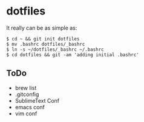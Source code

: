 dotfiles
========

It really can be as simple as:

    $ cd ~ && git init dotfiles
    $ mv .bashrc dotfiles/_bashrc
    $ ln -s ~/dotfiles/_bashrc ~/.bashrc
    $ cd dotfiles && git -am 'adding initial .bashrc'
    
## ToDo

- brew list
- .gitconfig
- SublimeText Conf
- emacs conf
- vim conf
